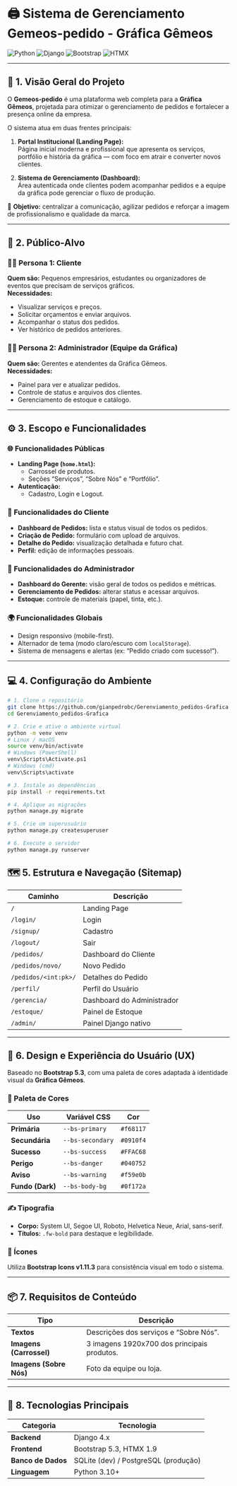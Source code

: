 # 🖨️ Sistema de Gerenciamento Gemeos-pedido  - Gráfica Gêmeos

![Python](https://img.shields.io/badge/Python-3.10%2B-blue?logo=python&style=for-the-badge)
![Django](https://img.shields.io/badge/Django-4.x-darkgreen?logo=django&style=for-the-badge)
![Bootstrap](https://img.shields.io/badge/Bootstrap-5.3-purple?logo=bootstrap&style=for-the-badge)
![HTMX](https://img.shields.io/badge/HTMX-1.9-blue?logo=htmx&style=for-the-badge)

---

## 🧭 1. Visão Geral do Projeto

O **Gemeos-pedido** é uma plataforma web completa para a **Gráfica Gêmeos**, projetada para otimizar o gerenciamento de pedidos e fortalecer a presença online da empresa.

O sistema atua em duas frentes principais:

1. **Portal Institucional (Landing Page):**  
   Página inicial moderna e profissional que apresenta os serviços, portfólio e história da gráfica — com foco em atrair e converter novos clientes.

2. **Sistema de Gerenciamento (Dashboard):**  
   Área autenticada onde clientes podem acompanhar pedidos e a equipe da gráfica pode gerenciar o fluxo de produção.

🎯 **Objetivo:** centralizar a comunicação, agilizar pedidos e reforçar a imagem de profissionalismo e qualidade da marca.

---

## 👥 2. Público-Alvo

### 🧍‍♂️ Persona 1: Cliente
**Quem são:** Pequenos empresários, estudantes ou organizadores de eventos que precisam de serviços gráficos.  
**Necessidades:**
- Visualizar serviços e preços.  
- Solicitar orçamentos e enviar arquivos.  
- Acompanhar o status dos pedidos.  
- Ver histórico de pedidos anteriores.


### 👨‍💼 Persona 2: Administrador (Equipe da Gráfica)
**Quem são:** Gerentes e atendentes da Gráfica Gêmeos.  
**Necessidades:**
- Painel para ver e atualizar pedidos.  
- Controle de status e arquivos dos clientes.  
- Gerenciamento de estoque e catálogo.


---

## ⚙️ 3. Escopo e Funcionalidades

### 🌐 Funcionalidades Públicas
- **Landing Page (`home.html`):**
  - Carrossel de produtos.
  - Seções “Serviços”, “Sobre Nós” e “Portfólio”.
- **Autenticação:**
  - Cadastro, Login e Logout.

### 👤 Funcionalidades do Cliente
- **Dashboard de Pedidos:** lista e status visual de todos os pedidos.  
- **Criação de Pedido:** formulário com upload de arquivos.  
- **Detalhe do Pedido:** visualização detalhada e futuro chat.  
- **Perfil:** edição de informações pessoais.

### 🧰 Funcionalidades do Administrador
- **Dashboard do Gerente:** visão geral de todos os pedidos e métricas.  
- **Gerenciamento de Pedidos:** alterar status e acessar arquivos.  
- **Estoque:** controle de materiais (papel, tinta, etc.).

### 🌍 Funcionalidades Globais
- Design responsivo (mobile-first).  
- Alternador de tema (modo claro/escuro com `localStorage`).  
- Sistema de mensagens e alertas (ex: “Pedido criado com sucesso!”).

---

## 💻 4. Configuração do Ambiente

```bash
# 1. Clone o repositório
git clone https://github.com/gianpedrobc/Gerenviamento_pedidos-Grafica.git
cd Gerenviamento_pedidos-Grafica

# 2. Crie e ative o ambiente virtual
python -m venv venv
# Linux / macOS
source venv/bin/activate
# Windows (PowerShell)
venv\Scripts\Activate.ps1
# Windows (cmd)
venv\Scripts\activate

# 3. Instale as dependências
pip install -r requirements.txt

# 4. Aplique as migrações
python manage.py migrate

# 5. Crie um superusuário
python manage.py createsuperuser

# 6. Execute o servidor
python manage.py runserver
```
## 🗺️ 5. Estrutura e Navegação (Sitemap)

| Caminho | Descrição |
|----------|------------|
| `/` | Landing Page |
| `/login/` | Login |
| `/signup/` | Cadastro |
| `/logout/` | Sair |
| `/pedidos/` | Dashboard do Cliente |
| `/pedidos/novo/` | Novo Pedido |
| `/pedidos/<int:pk>/` | Detalhes do Pedido |
| `/perfil/` | Perfil do Usuário |
| `/gerencia/` | Dashboard do Administrador |
| `/estoque/` | Painel de Estoque |
| `/admin/` | Painel Django nativo |

---

## 🎨 6. Design e Experiência do Usuário (UX)

Baseado no **Bootstrap 5.3**, com uma paleta de cores adaptada à identidade visual da **Gráfica Gêmeos**.

### 🎨 Paleta de Cores

| Uso | Variável CSS | Cor |
|------|---------------|------|
| **Primária** | `--bs-primary` | `#f68117` |
| **Secundária** | `--bs-secondary` | `#0910f4` |
| **Sucesso** | `--bs-success` | `#FFAC68` |
| **Perigo** | `--bs-danger` | `#040752` |
| **Aviso** | `--bs-warning` | `#f59e0b` |
| **Fundo (Dark)** | `--bs-body-bg` | `#0f172a` |

### ✍️ Tipografia

- **Corpo:** System UI, Segoe UI, Roboto, Helvetica Neue, Arial, sans-serif.  
- **Títulos:** `.fw-bold` para destaque e legibilidade.

### 🧩 Ícones

Utiliza **Bootstrap Icons v1.11.3** para consistência visual em todo o sistema.

---

## 📦 7. Requisitos de Conteúdo

| Tipo | Descrição |
|------|------------|
| **Textos** | Descrições dos serviços e “Sobre Nós”. |
| **Imagens (Carrossel)** | 3 imagens 1920x700 dos principais produtos. |
| **Imagens (Sobre Nós)** | Foto da equipe ou loja. |

---

## 🚀 8. Tecnologias Principais

| Categoria | Tecnologia |
|------------|-------------|
| **Backend** | Django 4.x |
| **Frontend** | Bootstrap 5.3, HTMX 1.9 |
| **Banco de Dados** | SQLite (dev) / PostgreSQL (produção) |
| **Linguagem** | Python 3.10+ |
